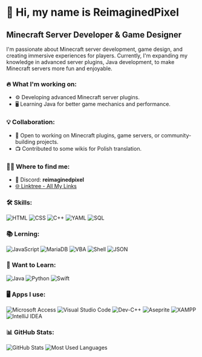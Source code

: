 # 👋 Hi, my name is ReimaginedPixel

## Minecraft Server Developer & Game Designer

I'm passionate about Minecraft server development, game design, and creating immersive experiences for players. Currently, I'm expanding my knowledge in advanced server plugins, Java development, to make Minecraft servers more fun and enjoyable.

### 🔥 What I'm working on:
- ⚙️ Developing advanced Minecraft server plugins.
- 🖥️ Learning Java for better game mechanics and performance.

### 💡 Collaboration:
- 💬 Open to working on Minecraft plugins, game servers, or community-building projects.
- 📺 Contributed to some wikis for Polish translation.

### 👯️‍♂️ Where to find me:
- 💬 Discord: **reimaginedpixel**
- [🌐 Linktree - All My Links](https://linktr.ee/ReimaginedPixel)

### 🛠 Skills:
![HTML](https://img.shields.io/badge/-HTML-orange?style=flat-square&logo=html5) ![CSS](https://img.shields.io/badge/-CSS-blue?style=flat-square&logo=css3) ![C++](https://img.shields.io/badge/-C++-blue?style=flat-square&logo=cplusplus)  ![YAML](https://img.shields.io/badge/-YAML-64B5F6?style=flat-square&logo=yaml) ![SQL](https://img.shields.io/badge/-SQL-lightgray?style=flat-square&logo=mysql)

### 📚 Lerning:
![JavaScript](https://img.shields.io/badge/-JavaScript-yellow?style=flat-square&logo=javascript) ![MariaDB](https://img.shields.io/badge/-MariaDB-003545?style=flat-square&logo=mariadb&logoColor=white) ![VBA](https://img.shields.io/badge/-VBA-purple?style=flat-square&logo=microsoft-office) ![Shell](https://img.shields.io/badge/-Shell-black?style=flat-square&logo=gnu-bash) ![JSON](https://img.shields.io/badge/-JSON-000?style=flat-square&logo=json)

### 🎯 Want to Learn:
![Java](https://img.shields.io/badge/-Java-red?style=flat-square&logo=java)
![Python](https://img.shields.io/badge/-Python-3776AB?style=flat-square&logo=python&logoColor=white)
![Swift](https://img.shields.io/badge/-Swift-FA7343?style=flat-square&logo=swift)

### 🖥️ Apps I use:
![Microsoft Access](https://img.shields.io/badge/Microsoft_Access-A4373A?style=for-the-badge&logo=microsoft-access&logoColor=white)
![Visual Studio Code](https://img.shields.io/badge/Visual%20Studio%20Code-0078d7.svg?style=for-the-badge&logo=visual-studio-code&logoColor=white)
![Dev-C++](https://img.shields.io/badge/Dev--C++-blue.svg?style=for-the-badge&logo=c%2B%2B&logoColor=white)
![Aseprite](https://img.shields.io/badge/Aseprite-FFFFFF?style=for-the-badge&logo=Aseprite&logoColor=#7D929E)
![XAMPP](https://img.shields.io/badge/XAMPP-FB7A24?style=for-the-badge&logo=xampp&logoColor=white)
![IntelliJ IDEA](https://img.shields.io/badge/IntelliJ_IDEA-000000?style=for-the-badge&logo=intellij-idea&logoColor=white)

### 📊 GitHub Stats:
![GitHub Stats](https://github-readme-stats.vercel.app/api?username=ReimaginedPixel&show_icons=true&theme=tokyonight) ![Most Used Languages](https://github-readme-stats.vercel.app/api/top-langs/?username=ReimaginedPixel&layout=compact&theme=tokyonight)

